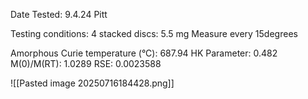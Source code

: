 Date Tested: 9.4.24 Pitt

Testing conditions:
4 stacked discs: 5.5 mg
Measure every 15degrees

Amorphous Curie temperature (°C): 687.94
HK Parameter: 0.482
M(0)/M(RT): 1.0289
RSE: 0.0023588
<!-- PUBLISH STOP -->
![[Pasted image 20250716184428.png]]

